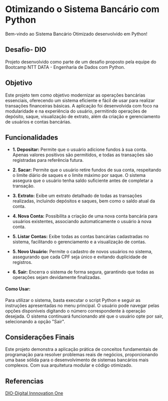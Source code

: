 # Otimizando o Sistema Bancário com Python
Bem-vindo ao Sistema Bancário Otimizado desenvolvido em Python! 
## Desafio- DIO
Projeto desenvolvido como parte de um desafio proposto pela equipe do Bootcamp NTT DATA - Engenharia de Dados com Python.

## Objetivo
Este projeto tem como objetivo modernizar as operações bancárias essenciais, oferecendo um sistema eficiente e fácil de usar para realizar transações financeiras básicas. A aplicação foi desenvolvida com foco na modularidade e na experiência do usuário, permitindo operações de depósito, saque, visualização de extrato, além da criação e gerenciamento de usuários e contas bancárias.
## Funcionalidades

* **1. Depositar:** Permite que o usuário adicione fundos à sua conta. Apenas valores positivos são permitidos, e todas as transações são registradas para referência futura.

* **2. Sacar:** Permite que o usuário retire fundos de sua conta, respeitando o limite diário de saques e o limite máximo por saque. O sistema assegura que o usuário tenha saldo suficiente antes de completar a transação.

* **3. Extrato:** Exibe um extrato detalhado de todas as transações realizadas, incluindo depósitos e saques, bem como o saldo atual da conta.

* **4. Nova Conta:** Possibilita a criação de uma nova conta bancária para usuários existentes, associando automaticamente o usuário à nova conta.

* **5. Listar Contas:** Exibe todas as contas bancárias cadastradas no sistema, facilitando o gerenciamento e a visualização de contas.

* **5. Novo Usuário:** Permite o cadastro de novos usuários no sistema, assegurando que cada CPF seja único e evitando duplicidade de registros.

* **6. Sair:** Encerra o sistema de forma segura, garantindo que todas as operações sejam devidamente finalizadas.
#### Como Usar:
Para utilizar o sistema, basta executar o script Python e seguir as instruções apresentadas no menu principal. O usuário pode navegar pelas opções disponíveis digitando o número correspondente à operação desejada. O sistema continuará funcionando até que o usuário opte por sair, selecionando a opção "Sair".
## Considerações  Finais
Este projeto demonstra a aplicação prática de conceitos fundamentais de programação para resolver problemas reais de negócios, proporcionando uma base sólida para o desenvolvimento de sistemas bancários mais complexos. Com sua arquitetura modular e código otimizado.
## Referencias
[DIO-Digital Innnovation One](https://web.dio.me/track/engenharia-dados-python)




